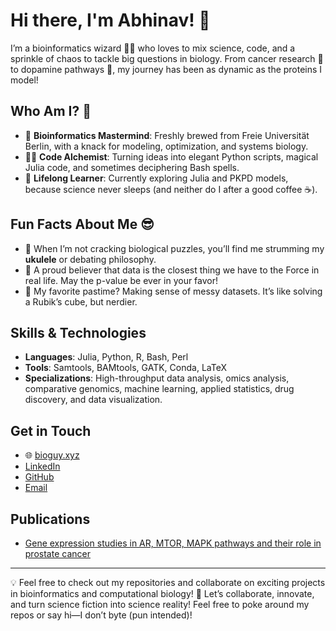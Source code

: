 # Hi there, I'm Abhinav! 👋

I’m a bioinformatics wizard 🧙‍♂️ who loves to mix science, code, and a sprinkle of chaos to tackle big questions in biology. From cancer research 🧬 to dopamine pathways 🧠, my journey has been as dynamic as the proteins I model!

## Who Am I? 🤔

- 🔬 **Bioinformatics Mastermind**: Freshly brewed from Freie Universität Berlin, with a knack for modeling, optimization, and systems biology.
- 🧑‍💻 **Code Alchemist**: Turning ideas into elegant Python scripts, magical Julia code, and sometimes deciphering Bash spells.
- 🌱 **Lifelong Learner**: Currently exploring Julia and PKPD models, because science never sleeps (and neither do I after a good coffee ☕).

## Fun Facts About Me 😎

- 🎸 When I’m not cracking biological puzzles, you’ll find me strumming my **ukulele** or debating philosophy. 
- 🌌 A proud believer that data is the closest thing we have to the Force in real life. May the p-value be ever in your favor!
- 🧩 My favorite pastime? Making sense of messy datasets. It’s like solving a Rubik’s cube, but nerdier.

## Skills & Technologies

- **Languages**: Julia, Python, R, Bash, Perl
- **Tools**: Samtools, BAMtools, GATK, Conda, LaTeX
- **Specializations**: High-throughput data analysis, omics analysis, comparative genomics, machine learning, applied statistics, drug discovery, and data visualization.

## Get in Touch

- 🌐 [bioguy.xyz](https://bioguy.xyz)
- [LinkedIn](https://www.linkedin.com/in/bibymaths)  
- [GitHub](https://github.com/bibymaths)  
- [Email](mailto:abhinav.mishra@fu-berlin.de)

## Publications

- [Gene expression studies in AR, MTOR, MAPK pathways and their role in prostate cancer](https://doi.org/10.1515/jib-2018-0080)

---

💡 Feel free to check out my repositories and collaborate on exciting projects in bioinformatics and computational biology! 
🎉 Let’s collaborate, innovate, and turn science fiction into science reality! Feel free to poke around my repos or say hi—I don’t byte (pun intended)!
